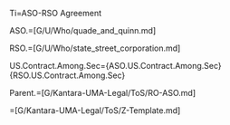 Ti=ASO-RSO Agreement

ASO.=[G/U/Who/quade_and_quinn.md]

RSO.=[G/U/Who/state_street_corporation.md]

US.Contract.Among.Sec={ASO.US.Contract.Among.Sec}{RSO.US.Contract.Among.Sec}
  
Parent.=[G/Kantara-UMA-Legal/ToS/RO-ASO.md]

=[G/Kantara-UMA-Legal/ToS/Z-Template.md]
